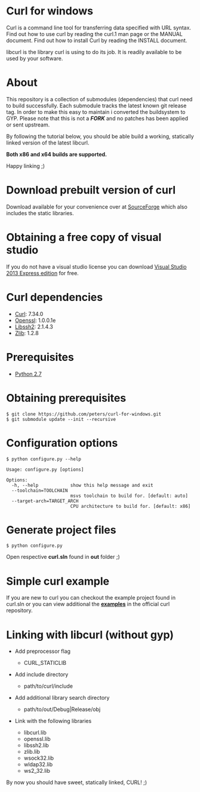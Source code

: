 # Curl for windows

Curl is a command line tool for transferring data specified with URL
syntax. Find out how to use curl by reading the curl.1 man page or the
MANUAL document. Find out how to install Curl by reading the INSTALL
document.

libcurl is the library curl is using to do its job. It is readily
available to be used by your software. 

# About

This repository is a collection of submodules (dependencies)
that curl need to build successfully. Each submodule tracks
the latest known git release tag. In order to make 
this easy to maintain i converted the buildsystem to GYP. 
Please note that this is not a **_FORK_** and no patches has
been applied or sent upstream.

By following the tutorial below, you should be able build
a working, statically linked version of the latest libcurl.

**Both x86 and x64 builds are supported.**

Happy linking ;)

# Download prebuilt version of curl

Download available for your convenience over at [SourceForge](https://sourceforge.net/projects/curlforwindows/files/?source=navbar) which
also includes the static libraries.

# Obtaining a free copy of visual studio

If you do not have a visual studio license you can
download [Visual Studio 2013 Express edition](http://go.microsoft.com/?linkid=9816758) for free.

# Curl dependencies

- [Curl](https://github.com/bagder/curl): 7.34.0
- [Openssl](https://github.com/openssl/openssl): 1.0.0.1e
- [Libssh2](http://libssh2.org): 2.1.4.3
- [Zlib](http://zlib.net): 1.2.8

# Prerequisites

* [Python 2.7](python.org)

# Obtaining prerequisites 
	
    $ git clone https://github.com/peters/curl-for-windows.git
    $ git submodule update --init --recursive
      
# Configuration options
    
    $ python configure.py --help

```
Usage: configure.py [options]

Options:
  -h, --help            show this help message and exit
  --toolchain=TOOLCHAIN
                        msvs toolchain to build for. [default: auto]
  --target-arch=TARGET_ARCH
                        CPU architecture to build for. [default: x86]
```

# Generate project files

    $ python configure.py 

Open respective **curl.sln** found in **out** folder ;)

# Simple curl example

If you are new to curl you can checkout the example project
found in curl.sln or you can view additional the **[examples](https://github.com/bagder/curl/tree/master/docs/examples)**
in the official curl repository.

# Linking with libcurl (without gyp)

- Add preprocessor flag 
  - CURL_STATICLIB
 
- Add include directory
	- path/to/curl/include

- Add additional library search directory
	- path/to/out/Debug|Release/obj
	
- Link with the following libraries
  - libcurl.lib
  - openssl.lib
  - libssh2.lib
  - zlib.lib
  - wsock32.lib
  - wldap32.lib
  - ws2_32.lib
  
By now you should have sweet, statically linked, CURL! ;)

